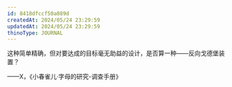 ```yaml
---
id: 8418dfccf50a089d
createdAt: 2024/05/24 23:29:59
updatedAt: 2024/05/24 23:29:59
thinoType: JOURNAL
---
```

这种简单精确，但对要达成的目标毫无助益的设计，是否算一种——反向戈德堡装置？

——X，《小春雀儿·字母的研究-调查手册》